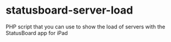 statusboard-server-load
=======================

PHP script that you can use to show the load of servers with the StatusBoard app for iPad
